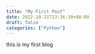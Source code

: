 ```yaml
---
title: "My First Post"
date: 2022-10-21T13:36:30+08:00
draft: false
categories: ["Python"]
---
```


this.is my first blog

